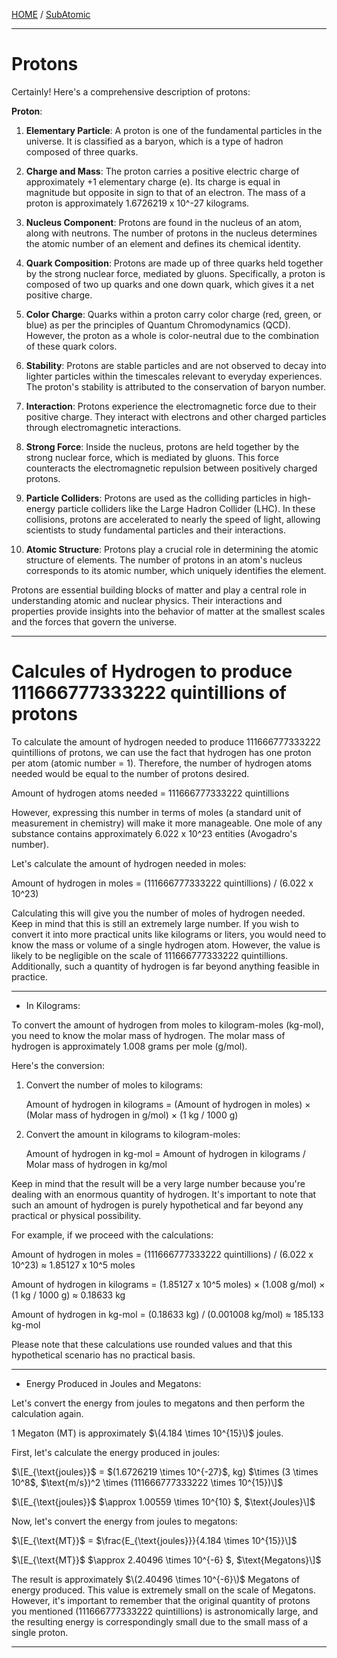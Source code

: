 [HOME](/README.md) / [SubAtomic](/assets/docs/universe/subAtomic/readme.md)   

---------------------------

# Protons    

Certainly! Here's a comprehensive description of protons:

**Proton**:

1. **Elementary Particle**: A proton is one of the fundamental particles in the universe. It is classified as a baryon, which is a type of hadron composed of three quarks.

2. **Charge and Mass**: The proton carries a positive electric charge of approximately +1 elementary charge (e). Its charge is equal in magnitude but opposite in sign to that of an electron. The mass of a proton is approximately 1.6726219 x 10^-27 kilograms.

3. **Nucleus Component**: Protons are found in the nucleus of an atom, along with neutrons. The number of protons in the nucleus determines the atomic number of an element and defines its chemical identity.

4. **Quark Composition**: Protons are made up of three quarks held together by the strong nuclear force, mediated by gluons. Specifically, a proton is composed of two up quarks and one down quark, which gives it a net positive charge.

5. **Color Charge**: Quarks within a proton carry color charge (red, green, or blue) as per the principles of Quantum Chromodynamics (QCD). However, the proton as a whole is color-neutral due to the combination of these quark colors.

6. **Stability**: Protons are stable particles and are not observed to decay into lighter particles within the timescales relevant to everyday experiences. The proton's stability is attributed to the conservation of baryon number.

7. **Interaction**: Protons experience the electromagnetic force due to their positive charge. They interact with electrons and other charged particles through electromagnetic interactions.

8. **Strong Force**: Inside the nucleus, protons are held together by the strong nuclear force, which is mediated by gluons. This force counteracts the electromagnetic repulsion between positively charged protons.

9. **Particle Colliders**: Protons are used as the colliding particles in high-energy particle colliders like the Large Hadron Collider (LHC). In these collisions, protons are accelerated to nearly the speed of light, allowing scientists to study fundamental particles and their interactions.

10. **Atomic Structure**: Protons play a crucial role in determining the atomic structure of elements. The number of protons in an atom's nucleus corresponds to its atomic number, which uniquely identifies the element.

Protons are essential building blocks of matter and play a central role in understanding atomic and nuclear physics. Their interactions and properties provide insights into the behavior of matter at the smallest scales and the forces that govern the universe.   

--------------------------     

# Calcules of Hydrogen to produce 111666777333222 quintillions of protons

To calculate the amount of hydrogen needed to produce 111666777333222 quintillions of protons, we can use the fact that hydrogen has one proton per atom (atomic number = 1). Therefore, the number of hydrogen atoms needed would be equal to the number of protons desired.

Amount of hydrogen atoms needed = 111666777333222 quintillions

However, expressing this number in terms of moles (a standard unit of measurement in chemistry) will make it more manageable. One mole of any substance contains approximately 6.022 x 10^23 entities (Avogadro's number).

Let's calculate the amount of hydrogen needed in moles:

Amount of hydrogen in moles = (111666777333222 quintillions) / (6.022 x 10^23)

Calculating this will give you the number of moles of hydrogen needed. Keep in mind that this is still an extremely large number. If you wish to convert it into more practical units like kilograms or liters, you would need to know the mass or volume of a single hydrogen atom. However, the value is likely to be negligible on the scale of 111666777333222 quintillions. Additionally, such a quantity of hydrogen is far beyond anything feasible in practice.

----------------------------     

- In Kilograms:

To convert the amount of hydrogen from moles to kilogram-moles (kg-mol), you need to know the molar mass of hydrogen. The molar mass of hydrogen is approximately 1.008 grams per mole (g/mol).

Here's the conversion:

1. Convert the number of moles to kilograms:
   
   Amount of hydrogen in kilograms = (Amount of hydrogen in moles) × (Molar mass of hydrogen in g/mol) × (1 kg / 1000 g)

2. Convert the amount in kilograms to kilogram-moles:

   Amount of hydrogen in kg-mol = Amount of hydrogen in kilograms / Molar mass of hydrogen in kg/mol

Keep in mind that the result will be a very large number because you're dealing with an enormous quantity of hydrogen. It's important to note that such an amount of hydrogen is purely hypothetical and far beyond any practical or physical possibility.

For example, if we proceed with the calculations:

Amount of hydrogen in moles = (111666777333222 quintillions) / (6.022 x 10^23) ≈ 1.85127 x 10^5 moles

Amount of hydrogen in kilograms = (1.85127 x 10^5 moles) × (1.008 g/mol) × (1 kg / 1000 g) ≈ 0.18633 kg

Amount of hydrogen in kg-mol = (0.18633 kg) / (0.001008 kg/mol) ≈ 185.133 kg-mol

Please note that these calculations use rounded values and that this hypothetical scenario has no practical basis.   

-----------------------

- Energy Produced in Joules and Megatons:
     
Let's convert the energy from joules to megatons and then perform the calculation again.

1 Megaton (MT) is approximately $\(4.184 \times 10^{15}\)$ joules.

First, let's calculate the energy produced in joules:

$\[E_{\text{joules}}$ = $(1.6726219 \times 10^{-27}\$, $\text{kg})$ $\times (3 \times 10^8\$, $\text{m/s})^2 \times (111666777333222 \times 10^{15})\]$

$\[E_{\text{joules}}$ $\approx 1.00559 \times 10^{10} \$, $\text{Joules}\]$

Now, let's convert the energy from joules to megatons:

$\[E_{\text{MT}}$ = $\frac{E_{\text{joules}}}{4.184 \times 10^{15}}\]$

$\[E_{\text{MT}}$ $\approx 2.40496 \times 10^{-6} \$, $\text{Megatons}\]$

The result is approximately $\(2.40496 \times 10^{-6}\)$ Megatons of energy produced. This value is extremely small on the scale of Megatons. However, it's important to remember that the original quantity of protons you mentioned (111666777333222 quintillions) is astronomically large, and the resulting energy is correspondingly small due to the small mass of a single proton.

-----------------------------------


















